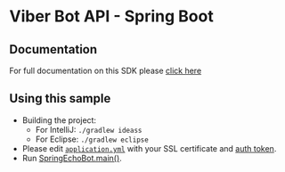 # Viber Bot API - Spring Boot
## Documentation
For full documentation on this SDK please [click here](https://github.com/Viber/viber-bot-java/blob/master/README.md)

## Using this sample
* Building the project:
	* For IntelliJ: `./gradlew ideass`
	* For Eclipse: `./gradlew eclipse`
* Please edit [`application.yml`](src/main/resources/application.yml) with your SSL certificate and [auth token](https://developers.viber.com/docs/faq/#authentication-tokens).
* Run [SpringEchoBot.main()](src/main/java/com/viber/bot/sample/SpringEchoBot.java). 

